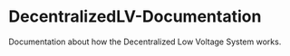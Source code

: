 # DecentralizedLV-Documentation
Documentation about how the Decentralized Low Voltage System works.
